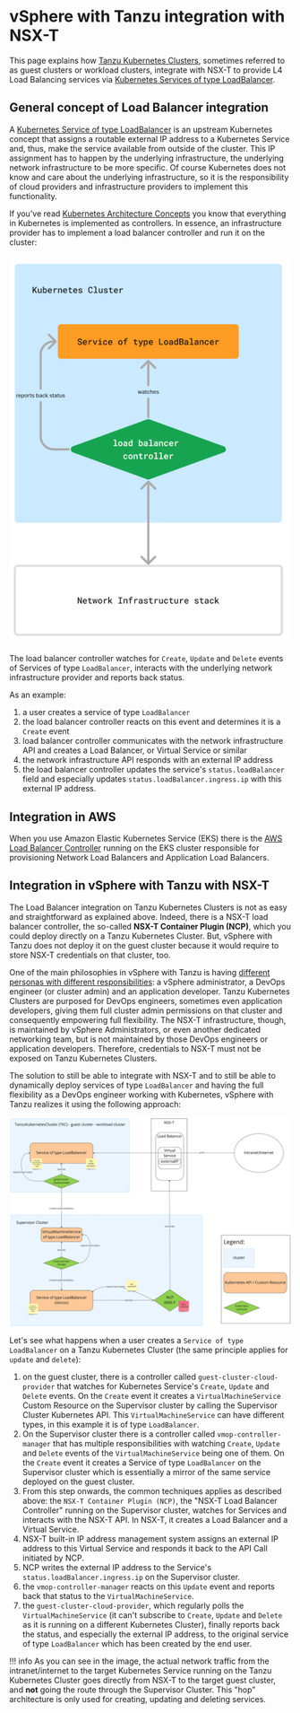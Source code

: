 # vSphere with Tanzu integration with NSX-T

This page explains how [Tanzu Kubernetes Clusters](https://docs.vmware.com/en/VMware-vSphere/7.0/vmware-vsphere-with-tanzu/GUID-4D0D375F-C001-4F1D-AAB1-1789C5577A94.html), sometimes referred to as guest clusters or workload clusters, integrate with NSX-T to provide L4 Load Balancing services via [Kubernetes Services of type LoadBalancer](https://kubernetes.io/docs/concepts/services-networking/service/#loadbalancer).

## General concept of Load Balancer integration

A [Kubernetes Service of type LoadBalancer](https://kubernetes.io/docs/concepts/services-networking/service/#loadbalancer) is an upstream Kubernetes concept that assigns a routable external IP address to a Kubernetes Service and, thus, make the service available from outside of the cluster. This IP assignment has to happen by the underlying infrastructure, the underlying network infrastructure to be more specific. Of course Kubernetes does not know and care about the underlying infrastructure, so it is the responsibility of cloud providers and infrastructure providers to implement this functionality.

If you've read [Kubernetes Architecture Concepts](./../../kubernetes/architecture-concepts.md) you know that everything in Kubernetes is implemented as controllers. In essence, an infrastructure provider has to implement a load balancer controller and run it on the cluster:

![Generic Load Balancer Controller](images/generic-load-balancer-controller.png)

The load balancer controller watches for `Create`, `Update` and `Delete` events of Services of type `LoadBalancer`, interacts with the underlying network infrastructure provider and reports back status.

As an example:

1. a user creates a service of type `LoadBalancer`
1. the load balancer controller reacts on this event and determines it is a `Create` event
1. load balancer controller communicates with the network infrastructure API and creates a Load Balancer, or Virtual Service or similar
1. the network infrastructure API responds with an external IP address
1. the load balancer controller updates the service's `status.loadBalancer` field and especially updates `status.loadBalancer.ingress.ip` with this external IP address.

## Integration in AWS

When you use Amazon Elastic Kubernetes Service (EKS) there is the [AWS Load Balancer Controller](https://kubernetes-sigs.github.io/aws-load-balancer-controller/v2.8/) running on the EKS cluster responsible for provisioning Network Load Balancers and Application Load Balancers.

## Integration in vSphere with Tanzu with NSX-T

The Load Balancer integration on Tanzu Kubernetes Clusters is not as easy and straightforward as explained above. Indeed, there is a NSX-T load balancer controller, the so-called **NSX-T Container Plugin (NCP)**, which you could deploy directly on a Tanzu Kubernetes Cluster. But, vSphere with Tanzu does not deploy it on the guest cluster because it would require to store NSX-T credentials on that cluster, too.

One of the main philosophies in vSphere with Tanzu is having [different personas with different responsibilities](https://docs.vmware.com/en/VMware-vSphere/8.0/vsphere-with-tanzu-concepts-planning/GUID-70CAF0BB-1722-4526-9CE7-D5C92C15D7D0.html): a vSphere administrator, a DevOps engineer (or cluster admin) and an application developer. Tanzu Kubernetes Clusters are purposed for DevOps engineers, sometimes even application developers, giving them full cluster admin permissions on that cluster and consequently empowering full flexibility. The NSX-T infrastructure, though, is maintained by vSphere Administrators, or even another dedicated networking team, but is not maintained by those DevOps engineers or application developers. Therefore, credentials to NSX-T must not be exposed on Tanzu Kubernetes Clusters.

The solution to still be able to integrate with NSX-T and to still be able to dynamically deploy services of type `LoadBalancer` and having the full flexibility as a DevOps engineer working with Kubernetes, vSphere with Tanzu realizes it using the following approach:

![vSphere with Tanzu integration with NSX-T](./images/tkgs-nsx-t-integration-ncp.jpeg)

Let's see what happens when a user creates a `Service of type LoadBalancer` on a Tanzu Kubernetes Cluster (the same principle applies for `update` and `delete`):

1. on the guest cluster, there is a controller called `guest-cluster-cloud-provider` that watches for Kubernetes Service's `Create`, `Update` and `Delete` events. On the `Create` event it creates a `VirtualMachineService` Custom Resource on the Supervisor cluster by calling the Supervisor Cluster Kubernetes API. This `VirtualMachineService` can have different types, in this example it is of type `LoadBalancer`.
1. On the Supervisor cluster there is a controller called `vmop-controller-manager` that has multiple responsibilities with watching `Create`, `Update` and `Delete` events of the `VirtualMachineService` being one of them. On the `Create` event it creates a Service of type `LoadBalancer` on the Supervisor cluster which is essentially a mirror of the same service deployed on the guest cluster.
1. From this step onwards, the common techniques applies as described above: the `NSX-T Container Plugin (NCP)`, the "NSX-T Load Balancer Controller" running on the Supervisor cluster, watches for Services and interacts with the NSX-T API. In NSX-T, it creates a Load Balancer and a Virtual Service.
1. NSX-T built-in IP address management system assigns an external IP address to this Virtual Service and responds it back to the API Call initiated by NCP.
1. NCP writes the external IP address to the Service's `status.loadBalancer.ingress.ip` on the Supervisor cluster.
1. the `vmop-controller-manager` reacts on this `Update` event and reports back that status to the `VirtualMachineService`.
1. the `guest-cluster-cloud-provider`, which regularly polls the `VirtualMachineService` (it can't subscribe to `Create`, `Update` and `Delete` as it is running on a different Kubernetes Cluster), finally reports back the status, and especially the external IP address, to the original service of type `LoadBalancer` which has been created by the end user.

!!! info
    As you can see in the image, the actual network traffic from the intranet/internet to the target Kubernetes Service running on the Tanzu Kubernetes Cluster goes directly from NSX-T to the target guest cluster, and **not** going the route through the Supervisor Cluster. This "hop" architecture is only used for creating, updating and deleting services.
